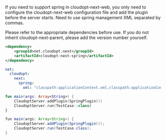 ﻿﻿If you need to support spring in cloudopt-next-web, you only need to configure the cloudopt-next-web configuration file and add the plugin before the server starts. Need to use spring management XML separated by commas.

Please refer to the appropriate dependencies before use. If you do not inherit cloudopt-next-parent, please add the version number yourself.

````xml
<dependency>
    <groupId>net.cloudopt.next</groupId>
    <artifactId>cloudopt-next-spring</artifactId>
</dependency>
````

````yaml
net:
  cloudopt:
    next:
      spring:
        xml: "classpath:applicationContext.xml,classpath:applicationContext2.xml"
````

````kotlin
fun main(args: Array<String>) {
    CloudoptServer.addPlugin(SpringPlugin())
    CloudoptServer.run(TestCase::class)
}
````

````java
fun main(args: Array<String>) {
    CloudoptServer.addPlugin(SpringPlugin());
    CloudoptServer.run(TestCase.class);
}
````

